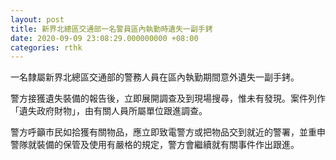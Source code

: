 ```yaml
---
layout: post
title: 新界北總區交通部一名警員區內執勤時遺失一副手銬
date: 2020-09-09 23:08:29.000000000 +08:00
categories: rthk
---
```


一名隸屬新界北總區交通部的警務人員在區內執勤期間意外遺失一副手銬。

警方接獲遺失裝備的報告後，立即展開調查及到現場搜尋，惟未有發現。案件列作「遺失政府財物」，由有關人員所屬單位跟進調查。

警方呼籲市民如拾獲有關物品，應立即致電警方或把物品交到就近的警署，並重申警隊就裝備的保管及使用有嚴格的規定，警方會繼續就有關事件作出跟進。

